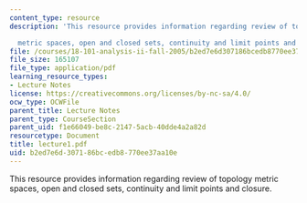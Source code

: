```yaml
---
content_type: resource
description: 'This resource provides information regarding review of topology

  metric spaces, open and closed sets, continuity and limit points and closure.'
file: /courses/18-101-analysis-ii-fall-2005/b2ed7e6d307186bcedb8770ee37aa10e_lecture1.pdf
file_size: 165107
file_type: application/pdf
learning_resource_types:
- Lecture Notes
license: https://creativecommons.org/licenses/by-nc-sa/4.0/
ocw_type: OCWFile
parent_title: Lecture Notes
parent_type: CourseSection
parent_uid: f1e66049-be8c-2147-5acb-40dde4a2a82d
resourcetype: Document
title: lecture1.pdf
uid: b2ed7e6d-3071-86bc-edb8-770ee37aa10e
---
```

This resource provides information regarding review of topology
metric spaces, open and closed sets, continuity and limit points and closure.